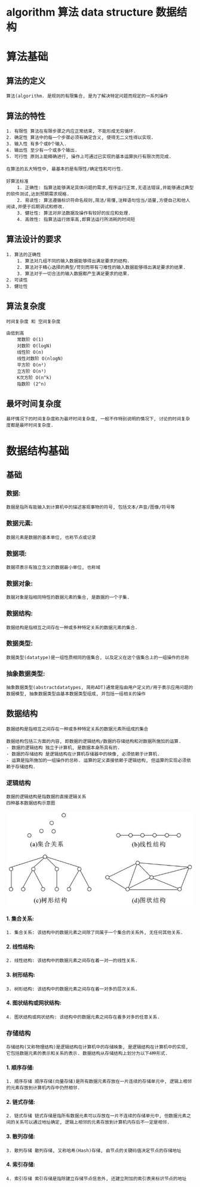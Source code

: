 # algorithm 算法 data structure 数据结构

# 算法基础

## 算法的定义

```
算法(algorithm. 是规则的有限集合, 是为了解决特定问题而规定的一系列操作
```

## 算法的特性

```
1. 有限性 算法在有限步骤之内应正常结束, 不能形成无穷循环. 
2. 确定性 算法中的每一个步骤必须有确定含义, 使得无二义性得以实现. 
3. 输入性 有多个或0个输入. 
4. 输出性 至少有一个或多个输出. 
5. 可行性 原则上能精确进行, 操作上可通过已实现的基本运算执行有限次而完成. 

在算法的五大特性中, 最基本的是有限性/确定性和可行性. 

好算法标准
    1. 正确性: 指算法能够满足具体问题的需求,程序运行正常,无语法错误,并能够通过典型的软件测试,达到预期需求规格. 
    2. 易读性: 算法遵循标识符命名规则,简洁/易懂,注释语句恰当/适量,方便自己和他人阅读,并便于后期调试和修改. 
    3. 健壮性: 算法对非法数据及操作有较好的反应和处理. 
    4. 高效性: 指算法运行效率高,即算法运行所消耗的时间短
```

## 算法设计的要求

```
1. 算法的正确性
    1. 算法对几组不同的输入数据能够得出满足要求的结构. 
    2. 算法对于精心选择的典型/苛刻而带有刁难性的输入数据能够得出满足要求的结果. 
    3. 算法对于一切合法的输入数据都产生满足要求的结果. 
2. 可读性
3. 健壮性
```


## 算法复杂度

```
时间复杂度 和 空间复杂度
```

```
由低到高
    常数阶 O(1)
    对数阶 O(logN)
    线性阶 O(n)
    线性对数阶 O(nlogN)
    平方阶 O(n²)
    立方阶 O(n³)
    K次方阶 O(n^k)
    指数阶 (2^n)
```

## 最坏时间复杂度

```
最坏情况下的时间复杂度称为最坏时间复杂度, 一般不作特别说明的情况下, 讨论的时间复杂度都是最坏时间复杂度. 
```

# 数据结构基础

## 基础

### 数据: 
```
数据是指所有能输入到计算机中的描述客观事物的符号, 包括文本/声音/图像/符号等
```
### 数据元素: 
```
数据元素是数据的基本单位, 也称节点或记录
```
### 数据项: 
```
数据项表示有独立含义的数据最小单位, 也称域
```
### 数据对象: 
```
数据对象是指相同特性的数据元素的集合, 是数据的一个子集. 
```
### 数据结构: 
```
数据结构是指相互之间存在一种或多种特定关系的数据元素的集合. 
```
### 数据类型: 
```
数据类型(datatype)是一组性质相同的值集合, 以及定义在这个值集合上的一组操作的总称
```
### 抽象数据类型: 
```
抽象数据类型(abstractdatatypes, 简称ADT)通常是指由用户定义的/用于表示应用问题的数据模型, 抽象数据类型由基本数据类型组成, 并包括一组相关的操作
```

## 数据结构

```
数据结构是指相互之间存在一种或多种特定关系的数据元素所组成的集合

数据结构包括三方面的内容, 即数据的逻辑结构/数据的存储结构和对数据所施加的运算. 
- 数据的逻辑结构 独立于计算机, 是数据本身所具有的. 
- 数据的存储结构 是逻辑结构在计算机存储器中的映像, 必须依赖于计算机. 
- 运算是指所施加的一组操作的总称. 运算的定义直接依赖于逻辑结构, 但运算的实现必须依赖于存储结构. 
```

### 逻辑结构

```
数据的逻辑结构是指数据的直接逻辑关系
四种基本数据结构示意图
```

![image-20220103183802969](..\img\image-20220103183802969.png)

#### 1. 集合关系: 
```
1. 集合关系: 该结构中的数据元素之间除了同属于一个集合的关系外, 无任何其他关系. 
```
#### 2. 线性结构: 
```
2. 线性结构: 该结构中的数据元素之间存在着一对一的线性关系. 
```
#### 3. 树形结构: 
```
3. 树形结构: 该结构中的数据元素之间存在着一对多的层次关系. 
```
#### 4. 图状结构或网状结构: 
```
4. 图状结构或网状结构: 该结构中的数据元素之间存在着多对多的任意关系. 
```

### 存储结构

```
存储结构(又称物理结构)是逻辑结构在计算机中的存储映象, 是逻辑结构在计算机中的实现, 它包括数据元素的表示和关系的表示. 数据结构从存储结构上划分为以下4种形式. 
```
#### 1. 顺序存储: 
```
1. 顺序存储 顺序存储(向量存储)是所有数据元素存放在一片连续的存储单元中, 逻辑上相邻的元素存放到计算机内存中仍然相邻. 
```
#### 2. 链式存储: 
```
2. 链式存储 链式存储是指所有数据元素可以存放在一片不连续的存储单元中, 但数据元素之间的关系可以通过地址确定, 逻辑上相邻的元素存放到计算机内存后不一定是相邻. 
```
#### 3. 散列存储: 
```
3. 散列存储 散列存储, 又称哈希(Hash)存储, 由节点的关键码值决定节点的存储地址
```
#### 4. 索引存储: 
```
4. 索引存储 索引存储是指除建立存储节点信息外, 还建立附加的索引表来标识节点的地址
```

